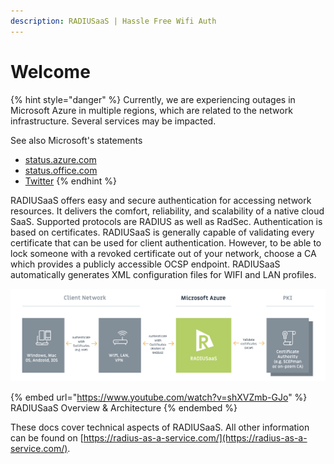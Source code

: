 ```yaml
---
description: RADIUSaaS | Hassle Free Wifi Auth
---
```


# Welcome

{% hint style="danger" %}
Currently, we are experiencing outages in Microsoft Azure in multiple regions, which are related to the network infrastructure. Several services may be impacted.

See also Microsoft's statements

* [status.azure.com](https://status.azure.com/)
* [status.office.com](https://status.office.com/)
* [Twitter](https://twitter.com/MSFT365Status/status/1618149579341369345)
{% endhint %}

RADIUSaaS offers easy and secure authentication for accessing network resources. It delivers the comfort, reliability, and scalability of a native cloud SaaS. Supported protocols are RADIUS as well as RadSec. Authentication is based on certificates. RADIUSaaS is generally capable of validating every certificate that can be used for client authentication. However, to be able to lock someone with a revoked certificate out of your network, choose a CA which provides a publicly accessible OCSP endpoint. RADIUSaaS automatically generates XML configuration files for WIFI and LAN profiles.

![](.gitbook/assets/radius-aas-flow.png)

{% embed url="https://www.youtube.com/watch?v=shXVZmb-GJo" %}
RADIUSaaS Overview & Architecture
{% endembed %}

These docs cover technical aspects of RADIUSaaS. All other information can be found on [https://radius-as-a-service.com/](https://radius-as-a-service.com/).
